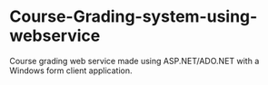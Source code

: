 # Course-Grading-system-using-webservice
Course grading web service made using ASP.NET/ADO.NET with a Windows form client application.
